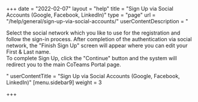 +++
date = "2022-02-07"
layout = "help"
title = "Sign Up via Social Accounts (Google, Facebook, LinkedIn)"
type = "page"
url = "/help/general/sign-up-via-social-accounts/"
userContentDescription = "<p>Select the social network which you like to use for the registration and follow the sign-in process. After completion of the authentication via social network, the \"Finish Sign Up\" screen will appear where you can edit your First &amp; Last name.<br>To complete Sign Up, click the \"Continue\" button and the system will redirect you to the main CoTeams Portal page.</p>"
userContentTitle = "Sign Up via Social Accounts (Google, Facebook, LinkedIn)"
[menu.sidebar9]
weight = 3

+++
